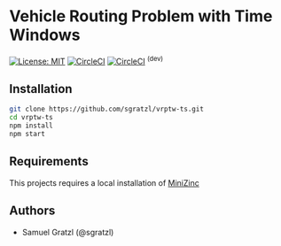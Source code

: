 Vehicle Routing Problem with Time Windows
=========================================

[![License: MIT][mit-image]][mit-url] [![CircleCI][ci-image]][ci-url]  [![CircleCI][ci-image-dev]][ci-url-dev] <sup>(dev)</sup>

Installation
------------

```bash
git clone https://github.com/sgratzl/vrptw-ts.git
cd vrptw-ts
npm install
npm start
```

Requirements
------------

This projects requires a local installation of [MiniZinc](https://minizinc.org)


Authors
-------

 * Samuel Gratzl (@sgratzl)

[mit-image]: https://img.shields.io/badge/License-MIT-yellow.svg
[mit-url]: https://opensource.org/licenses/MIT
[ci-image]: https://circleci.com/gh/sgratzl/vrptw-ts.svg?style=shield&token=b7d1d91c83cdf5aa75546d3be1764b13db458c73
[ci-url]: https://circleci.com/gh/sgratzl/vrptw-ts
[ci-image-dev]: https://circleci.com/gh/sgratzl/vrptw-ts/tree/develop.svg?style=shield&token=b7d1d91c83cdf5aa75546d3be1764b13db458c73
[ci-url-dev]: https://circleci.com/gh/sgratzl/vrptw-ts/tree/develop

